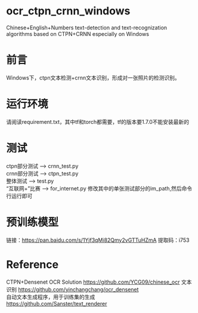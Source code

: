# ocr_ctpn_crnn_windows
Chinese+English+Numbers text-detection and text-recognization algorithms based on CTPN+CRNN especially on Windows
# 前言
Windows下，ctpn文本检测+crnn文本识别，形成对一张照片的检测识别。
# 运行环境
请阅读requirement.txt，其中tf和torch都需要，tf的版本要1.7.0不能安装最新的
# 测试
ctpn部分测试 --> crnn_test.py  
crnn部分测试 --> ctpn_test.py  
整体测试 --> test.py  
“互联网+”比赛 --> for_internet.py 修改其中的单张测试部分的im_path,然后命令行运行即可
# 预训练模型
链接：https://pan.baidu.com/s/1Yjf3qMi82Qmy2vGTTuHZmA 
提取码：i753 

# Reference
CTPN+Densenet OCR Solution https://github.com/YCG09/chinese_ocr
文本识别 https://github.com/yinchangchang/ocr_densenet  
自动文本生成程序，用于训练集的生成 https://github.com/Sanster/text_renderer

